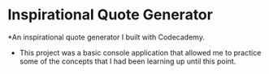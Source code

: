 # Inspirational Quote Generator
*An inspirational quote generator I built with Codecademy.
* This project was a basic console application that allowed me to practice some of the concepts that I had been learning up until this point. 
